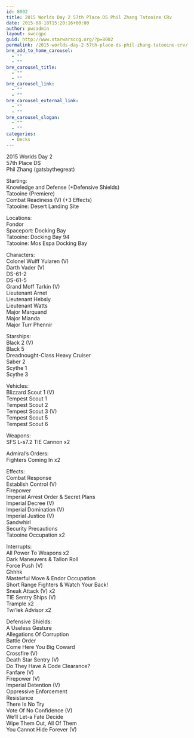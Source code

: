 ```yaml
---
id: 8002
title: 2015 Worlds Day 2 57th Place DS Phil Zhang Tatooine CRv
date: 2015-08-18T15:20:16+00:00
author: pwsadmin
layout: swccgpc
guid: http://www.starwarsccg.org/?p=8002
permalink: /2015-worlds-day-2-57th-place-ds-phil-zhang-tatooine-crv/
bre_add_to_home_carousel:
  - ""
  - ""
bre_carousel_title:
  - ""
  - ""
bre_carousel_link:
  - ""
  - ""
bre_carousel_external_link:
  - ""
  - ""
bre_carousel_slogan:
  - ""
  - ""
categories:
  - Decks
---
```

2015 Worlds Day 2  
57th Place DS  
Phil Zhang (gatsbythegreat)

Starting:  
Knowledge and Defense (+Defensive Shields)  
Tatooine (Premiere)  
Combat Readiness (V) (+3 Effects)  
Tatooine: Desert Landing Site

Locations:  
Fondor  
Spaceport: Docking Bay  
Tatooine: Docking Bay 94  
Tatooine: Mos Espa Docking Bay

Characters:  
Colonel Wulff Yularen (V)  
Darth Vader (V)  
DS-61-2  
DS-61-5  
Grand Moff Tarkin (V)  
Lieutenant Arnet  
Lieutenant Hebsly  
Lieutenant Watts  
Major Marquand  
Major Mianda  
Major Turr Phennir

Starships:  
Black 2 (V)  
Black 5  
Dreadnought-Class Heavy Cruiser  
Saber 2  
Scythe 1  
Scythe 3

Vehicles:  
Blizzard Scout 1 (V)  
Tempest Scout 1  
Tempest Scout 2  
Tempest Scout 3 (V)  
Tempest Scout 5  
Tempest Scout 6

Weapons:  
SFS L-s7.2 TIE Cannon x2

Admiral&#8217;s Orders:  
Fighters Coming In x2

Effects:  
Combat Response  
Establish Control (V)  
Firepower  
Imperial Arrest Order & Secret Plans  
Imperial Decree (V)  
Imperial Domination (V)  
Imperial Justice (V)  
Sandwhirl  
Security Precautions  
Tatooine Occupation x2

Interrupts:  
All Power To Weapons x2  
Dark Maneuvers & Tallon Roll  
Force Push (V)  
Ghhhk  
Masterful Move & Endor Occupation  
Short Range Fighters & Watch Your Back!  
Sneak Attack (V) x2  
TIE Sentry Ships (V)  
Trample x2  
Twi&#8217;lek Advisor x2

Defensive Shields:  
A Useless Gesture  
Allegations Of Corruption  
Battle Order  
Come Here You Big Coward  
Crossfire (V)  
Death Star Sentry (V)  
Do They Have A Code Clearance?  
Fanfare (V)  
Firepower (V)  
Imperial Detention (V)  
Oppressive Enforcement  
Resistance  
There Is No Try  
Vote Of No Confidence (V)  
We&#8217;ll Let-a Fate Decide  
Wipe Them Out, All Of Them  
You Cannot Hide Forever (V)